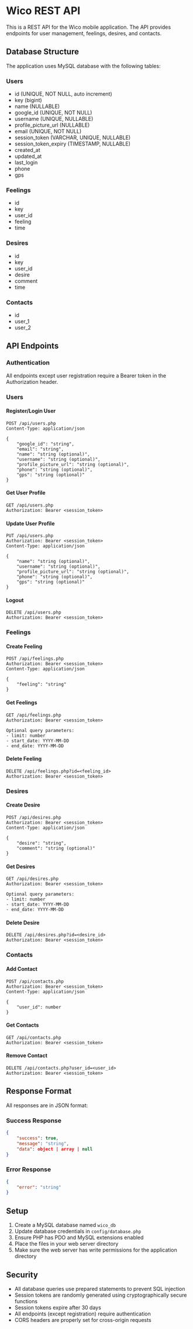 # Wico REST API

This is a REST API for the Wico mobile application. The API provides endpoints for user management, feelings, desires, and contacts.

## Database Structure

The application uses MySQL database with the following tables:

### Users
- id (UNIQUE, NOT NULL, auto increment)
- key (bigint)
- name (NULLABLE)
- google_id (UNIQUE, NOT NULL)
- username (UNIQUE, NULLABLE)
- profile_picture_url (NULLABLE)
- email (UNIQUE, NOT NULL)
- session_token (VARCHAR, UNIQUE, NULLABLE)
- session_token_expiry (TIMESTAMP, NULLABLE)
- created_at
- updated_at
- last_login
- phone
- gps

### Feelings
- id
- key
- user_id
- feeling
- time

### Desires
- id
- key
- user_id
- desire
- comment
- time

### Contacts
- id
- user_1
- user_2

## API Endpoints

### Authentication
All endpoints except user registration require a Bearer token in the Authorization header.

### Users

#### Register/Login User
```
POST /api/users.php
Content-Type: application/json

{
    "google_id": "string",
    "email": "string",
    "name": "string (optional)",
    "username": "string (optional)",
    "profile_picture_url": "string (optional)",
    "phone": "string (optional)",
    "gps": "string (optional)"
}
```

#### Get User Profile
```
GET /api/users.php
Authorization: Bearer <session_token>
```

#### Update User Profile
```
PUT /api/users.php
Authorization: Bearer <session_token>
Content-Type: application/json

{
    "name": "string (optional)",
    "username": "string (optional)",
    "profile_picture_url": "string (optional)",
    "phone": "string (optional)",
    "gps": "string (optional)"
}
```

#### Logout
```
DELETE /api/users.php
Authorization: Bearer <session_token>
```

### Feelings

#### Create Feeling
```
POST /api/feelings.php
Authorization: Bearer <session_token>
Content-Type: application/json

{
    "feeling": "string"
}
```

#### Get Feelings
```
GET /api/feelings.php
Authorization: Bearer <session_token>

Optional query parameters:
- limit: number
- start_date: YYYY-MM-DD
- end_date: YYYY-MM-DD
```

#### Delete Feeling
```
DELETE /api/feelings.php?id=<feeling_id>
Authorization: Bearer <session_token>
```

### Desires

#### Create Desire
```
POST /api/desires.php
Authorization: Bearer <session_token>
Content-Type: application/json

{
    "desire": "string",
    "comment": "string (optional)"
}
```

#### Get Desires
```
GET /api/desires.php
Authorization: Bearer <session_token>

Optional query parameters:
- limit: number
- start_date: YYYY-MM-DD
- end_date: YYYY-MM-DD
```

#### Delete Desire
```
DELETE /api/desires.php?id=<desire_id>
Authorization: Bearer <session_token>
```

### Contacts

#### Add Contact
```
POST /api/contacts.php
Authorization: Bearer <session_token>
Content-Type: application/json

{
    "user_id": number
}
```

#### Get Contacts
```
GET /api/contacts.php
Authorization: Bearer <session_token>
```

#### Remove Contact
```
DELETE /api/contacts.php?user_id=<user_id>
Authorization: Bearer <session_token>
```

## Response Format

All responses are in JSON format:

### Success Response
```json
{
    "success": true,
    "message": "string",
    "data": object | array | null
}
```

### Error Response
```json
{
    "error": "string"
}
```

## Setup

1. Create a MySQL database named `wico_db`
2. Update database credentials in `config/database.php`
3. Ensure PHP has PDO and MySQL extensions enabled
4. Place the files in your web server directory
5. Make sure the web server has write permissions for the application directory

## Security

- All database queries use prepared statements to prevent SQL injection
- Session tokens are randomly generated using cryptographically secure functions
- Session tokens expire after 30 days
- All endpoints (except registration) require authentication
- CORS headers are properly set for cross-origin requests 